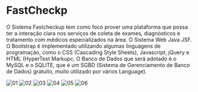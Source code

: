 FastCheckp
========

 O Sistema Fastcheckup tem como foco prover uma plataforma que possa ter a interação clara nos serviços de coleta de exames, diagnósticos e tratamento com médicos especializados na área.
 O Sistema Web Java JSF. 
 O Bootstrap é implementado utilizando algumas linguagens de programação, como o CSS (Cascading Style Sheets), Javascript, jQuery e HTML (HyperText Markupc.
 O Banco de Dados que será adotado é o MySQL e o SQLITE, que é um SGBD (Sistema de Gerenciamento de Banco de Dados) gratuito, muito utilizado por vários
Language).
 
 ![01](https://user-images.githubusercontent.com/5403801/131262754-a9172e58-0d26-488d-a476-ea243b85245a.jpg)
 ![02](https://user-images.githubusercontent.com/5403801/131263961-dd28045e-5e60-410c-8ec7-917e6290c8d2.jpg)
![03](https://user-images.githubusercontent.com/5403801/131263963-5e8b4fea-34a0-4ca7-8722-7ecf0f8923ea.jpg)
![04](https://user-images.githubusercontent.com/5403801/131264155-f760a25a-fdfc-47a3-936d-e4e6bcff676b.jpg)
![05](https://user-images.githubusercontent.com/5403801/131264104-aacd760e-935e-4616-bb7a-5d0199ae9a19.jpg)
![06](https://user-images.githubusercontent.com/5403801/131264215-8249c58a-7828-4680-9461-9068e7aecccd.jpg)





















 


 

 
 
 
